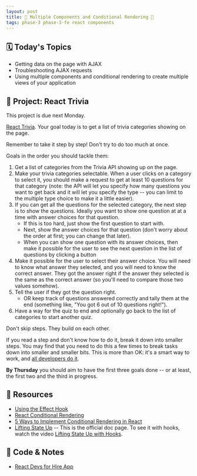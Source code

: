 ```yaml
---
layout: post
title: 🦊 Multiple Components and Conditional Rendering 🦊
tags: phase-3 phase-3-fe react components
---
```


## 🗓️ Today's Topics

- Getting data on the page with AJAX
- Troubleshooting AJAX requests
- Using multiple components and conditional rendering to create multiple views of your application

## 🎯 Project: React Trivia

This project is due next Monday.

[React Trivia](https://classroom.github.com/a/5haBFfgr). Your goal today is to get a list of trivia categories showing on the page.

Remember to take it step by step! Don't try to do too much at once.

Goals in the order you should tackle them:

1. Get a list of categories from the Trivia API showing up on the page.
2. Make your trivia categories selectable. When a user clicks on a category to select it, you should make a request to get at least 10 questions for that category (note: the API will let you specify how many questions you want to get back and it will let you specify the type -- you can limit to the multiple type choice to make it a little easier).
3. If you can get all the questions for the selected category, the next step is to show the questions. Ideally you want to show one question at at a time with answer choices for that question.
      - If this is too hard, just show the first question to start with.
      - Next, show the answer choices for that question (don't worry about the order at first; you can change that later).
      - When you can show one question with its answer choices, then make it possible for the user to see the next question in the list of questions by clicking a button
4. Make it possible for the user to select their answer choice. You will need to know what answer they selected, and you will need to know the correct answer. They got the answer right if the answer they selected is the same as the correct answer (so you'll need to compare those two values somehow).
5. Tell the user if they got the question right.
      - OR keep track of questions answered correctly and tally them at the end (something like, "You got 6 out of 10 questions right!").
6. Have a way for the quiz to end and optionally go back to the list of categories to start another quiz.

Don't skip steps. They build on each other.

If you read a step and don't know how to do it, break it down into smaller steps. You may find that you need to do this a few times to break tasks down into smaller and smaller bits. This is more than OK: it's a smart way to work, and [all developers do it](https://www.developerway.com/posts/prison-break-solving-life-as-a-developer).

**By Thursday** you should aim to have the first three goals done -- or at least, the first two and the third in progress.

## 🔖 Resources

- [Using the Effect Hook](https://reactjs.org/docs/hooks-effect.html)
- [React Conditional Rendering](https://reactjs.org/docs/conditional-rendering.html)
- [5 Ways to Implement Conditional Rendering in React](https://blog.bitsrc.io/5-ways-to-implement-conditional-rendering-in-react-64730323b434)
- [Lifting State Up](https://reactjs.org/docs/lifting-state-up.html) -- This is the official doc page. To see it with hooks, watch the video [Lifting State Up with Hooks](https://www.youtube.com/watch?v=HF4o9KAZNxw).

## 👾 Code & Notes

- [React Devs for Hire App](https://github.com/Momentum-Team-14/example-react-devs)
